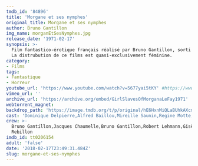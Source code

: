 ```yaml
---
tmdb_id: '84896'
title: 'Morgane et ses nymphes'
original_title: Morgane et ses nymphes
author: Bruno Gantillon
img_name: morganEtSesNymphes.jpg
release_date: '1971-02-17'
synopsis: >-
  Film fantastico-érotique français réalisé par Bruno Gantillon, sorti en 1971.
  La distrubution de ce films est quasi-exclusivement féminine.
category:
- Films
tags: 
- Fantastique
- Horreur
youtube_url: 'https://www.youtube.com/watch?v=5677yai5tKY' #https://www.youtube.com/watch?v=KDz8IKcVtn0
vimeo_url: ''
archive_url: 'https://archive.org/embed/GirlSlavesOfMorganaLeFay1971'
webtorrent_magnet:
backdrop_path: 'https://image.tmdb.org/t/p/original/hE6HxnMiQLaBUhkAXcmsw7iqzB9.jpg'
cast: 'Dominique Delpierre,Alfred Baillou,Mireille Saunin,Regine Motte,Ursule Pauly'
crew: >-
  Bruno Gantillon,Jacques Chaumelle,Bruno Gantillon,Robert Lehmann,Gisèle
  Rebillon
imdb_id: tt0206154
adult: 'false'
date: '2018-02-17T23:49:31.484Z'
slug: morgane-et-ses-nymphes
---
```

